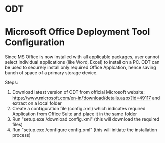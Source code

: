 # ODT
# Microsoft Office Deployment Tool Configuration


Since MS Office is now installed with all applicable packages, user cannot select individual applications (like Word, Excel) to install on a PC.
ODT can be used to securely install only required Office Applcation, hence saving bunch of space of a primary storage device.

Steps:
1. Download latest version of ODT from official Microsoft website: https://www.microsoft.com/en-in/download/details.aspx?id=49117 and extract on a local folder
2. Create a configuration file (config.xml) which indicates required Application from Office Suite and place it in the same folder
3. Run "setup.exe /download config.xml" (this will download the required files)
4. Run "setup.exe /configure config.xml" (this will initiate the installation process)
